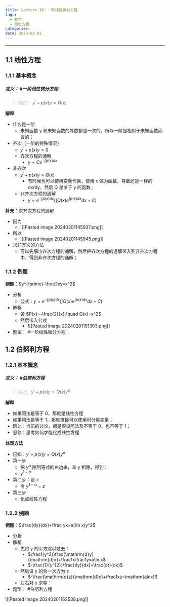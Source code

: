 ```yaml
---
title: Lecture 36：一阶线性微分方程
tags:
  - 数学
  - 微分方程
categories: 
date: 2024-02-01
---
```

---
## 1.1 线性方程
### 1.1.1 基本概念
##### **定义**： #一阶线性微分方程
> <font color="#ccc1d9">描述：</font> $y^\prime+p(x)y=Q(x)$

**解释**
+ 什么是一阶
	+ 未知函数 y 和未知函数的导数都是一次的，所以一阶是相对于未知函数而言的；
+ 齐次（一阶的特殊情况）
	+ $y^{\prime}+p(x)y=0$
	+ 齐次方程的通解 
		+ $y=Ce^{-\int p(x)dx}$
+ 非齐次
	+ $y^{\prime}+p(x)y=Q(x)$
		+ 有时候也可以使用变量代换，使用 x 做为函数，导数还是一样的 dx/dy，然后 Q 是关于 y 的函数；
	+ 非齐次方程的通解
		+ $y=e^{-\int p(x)dx}(\int Q(x)e^{\int p(x)dx}dx+C)$

**补充**：求齐次方程的通解
+ 因为
	+ ![[Pasted image 20240201145937.png]]
+ 所以
	+ ![[Pasted image 20240201145945.png]]
+ 求非齐次的方法
	+ 可以先解出齐次方程的通解，然后把齐次方程的通解带入到非齐次方程中，得到非齐次方程的通解；

### 1.1.2 例题
**例题**：$y^{\prime}-\frac2xy=x^2$
+ 分析
	+ 公式：$y=e^{-\int p(x)dx}(\int Q(x)e^{\int p(x)dx}dx+C)$
+ 解析
	+ 设 $P(x)=-\frac{2}{x},\quad Q(x)=x^2$
	+ 然后带入公式
		+ ![[Pasted image 20240201151303.png]]
+ 题型： #一阶线性微分方程 

## 1.2 伯努利方程
### 1.2.1 基本概念
##### **定义**： #伯努利方程
> <font color="#ccc1d9">描述：</font>$y^{\prime}+p (x) y=Q (x) y^\alpha$

**解释**
+ 如果阿法是等于 0，那就是线性方程
+ 如果阿法是等于 1，那就直接可以使用可分离变量；
+ 因此：当前的讨论，都是假设阿法及不等于 0，也不等于 1；
+ 思路：思考如何才能化成线性方程

**处理方法**
+ 已知：$y^{\prime}+p (x) y=Q (x) y^\alpha$
+ 第一步
	+ 把 $y^\alpha$ 除到等式的左边来，和 y 相除，得到：
	+ $y^{1-\alpha}$
+ 第二步：设 z
	+ 令 $y^{1-\alpha}=z$
+ 第三步
	+ 化成线性方程

### 1.2.2 例题
**例题**：$\frac{dy}{dx}+\frac yx=a(\ln x)y^2$
+ 分析
+ 解析
	+ 先将 y 的平方除以过去：
		+ $\frac1{y^2}\frac{\mathrm{d}y}{\mathrm{d}x}+\frac1x\frac1y=a\ln x$
		+ $-\frac{1}{y^{2}}\frac{dy}{dx}=\frac{dt}{dx}$
	+ 然后设 y 的负一次方为 z
		+ $-\frac{\mathrm{d}z}{\mathrm{d}x}+\frac1xz=\mathrm{alnx}$
	+ 左右对 x 求导：
+ 题型： #伯努利方程


![[Pasted image 20240201162538.png]]